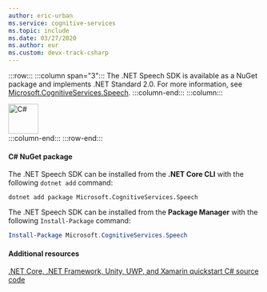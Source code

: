 ```yaml
---
author: eric-urban
ms.service: cognitive-services
ms.topic: include
ms.date: 03/27/2020
ms.author: eur
ms.custom: devx-track-csharp
---
```


:::row:::
    :::column span="3":::
        The .NET Speech SDK is available as a NuGet package and implements .NET Standard 2.0. For more information, see <a href="https://www.nuget.org/packages/Microsoft.CognitiveServices.Speech" target="_blank">Microsoft.CognitiveServices.Speech</a>.
    :::column-end:::
    :::column:::
        <br>
        <div class="icon is-large">
            <img alt="C#" src="/media/logos/logo_Csharp.svg" width="60px">
        </div>
    :::column-end:::
:::row-end:::

#### C# NuGet package

The .NET Speech SDK can be installed from the **.NET Core CLI** with the following `dotnet add` command:

```dotnetcli
dotnet add package Microsoft.CognitiveServices.Speech
```

The .NET Speech SDK can be installed from the **Package Manager** with the following `Install-Package` command:

```powershell
Install-Package Microsoft.CognitiveServices.Speech
```

#### Additional resources

<a href="https://github.com/Azure-Samples/cognitive-services-speech-sdk/tree/master/quickstart/csharp" target="_blank">.NET Core, .NET Framework, Unity, UWP, and Xamarin quickstart C# source code </a>
